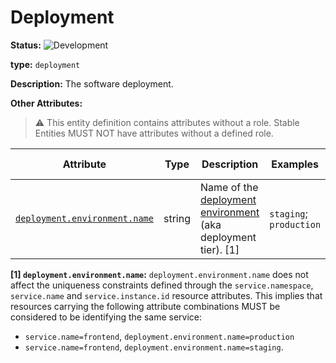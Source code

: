 # Deployment

<!-- semconv entity.deployment -->
<!-- NOTE: THIS TEXT IS AUTOGENERATED. DO NOT EDIT BY HAND. -->
<!-- see templates/registry/markdown/snippet.md.j2 -->
<!-- prettier-ignore-start -->
<!-- markdownlint-capture -->
<!-- markdownlint-disable -->

**Status:** ![Development](https://img.shields.io/badge/-development-blue)

**type:** `deployment`

**Description:** The software deployment.


**Other Attributes:**

> :warning: This entity definition contains attributes without a role.
> Stable Entities MUST NOT have attributes without a defined role.

| Attribute  | Type | Description  | Examples  | [Requirement Level](https://opentelemetry.io/docs/specs/semconv/general/attribute-requirement-level/) | Stability |
|---|---|---|---|---|---|
| [`deployment.environment.name`](/docs/registry/attributes/deployment.md) | string | Name of the [deployment environment](https://wikipedia.org/wiki/Deployment_environment) (aka deployment tier). [1] | `staging`; `production` | `Recommended` | ![Development](https://img.shields.io/badge/-development-blue) |

**[1] `deployment.environment.name`:** `deployment.environment.name` does not affect the uniqueness constraints defined through
the `service.namespace`, `service.name` and `service.instance.id` resource attributes.
This implies that resources carrying the following attribute combinations MUST be
considered to be identifying the same service:

- `service.name=frontend`, `deployment.environment.name=production`
- `service.name=frontend`, `deployment.environment.name=staging`.
<!-- markdownlint-restore -->
<!-- prettier-ignore-end -->
<!-- END AUTOGENERATED TEXT -->
<!-- endsemconv -->
